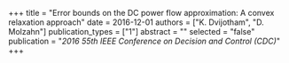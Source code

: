 +++
title = "Error bounds on the DC power flow approximation: A convex relaxation approach"
date = 2016-12-01
authors = ["K. Dvijotham", "D. Molzahn"]
publication_types = ["1"]
abstract = ""
selected = "false"
publication = "*2016 55th IEEE Conference on Decision and Control (CDC)*"
+++

